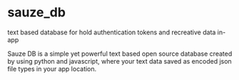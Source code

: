 # sauze_db
text based database for hold authentication tokens and recreative data in-app

Sauze DB is a simple yet powerful text based open source database created by using python and javascript, where your text data saved as encoded json file types in your app location.
